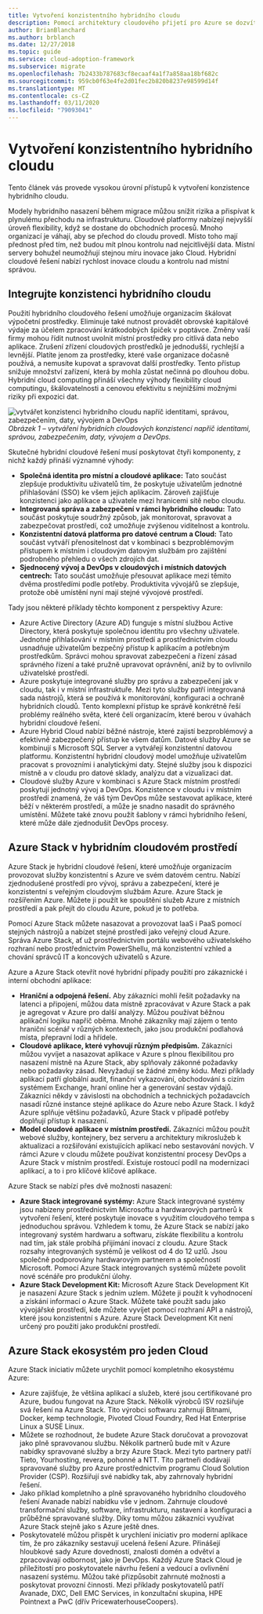 ```yaml
---
title: Vytvoření konzistentního hybridního cloudu
description: Pomocí architektury cloudového přijetí pro Azure se dozvíte, jak definovat přístup k vytvoření konzistence hybridního cloudu.
author: BrianBlanchard
ms.author: brblanch
ms.date: 12/27/2018
ms.topic: guide
ms.service: cloud-adoption-framework
ms.subservice: migrate
ms.openlocfilehash: 7b2433b787683cf8ecaaf4a1f7a858aa18bf682c
ms.sourcegitcommit: 959cb0f63e4fe2d01fec2b820b8237e98599d14f
ms.translationtype: MT
ms.contentlocale: cs-CZ
ms.lasthandoff: 03/11/2020
ms.locfileid: "79093041"
---
```

# <a name="create-hybrid-cloud-consistency"></a>Vytvoření konzistentního hybridního cloudu

Tento článek vás provede vysokou úrovní přístupů k vytvoření konzistence hybridního cloudu.

Modely hybridního nasazení během migrace můžou snížit rizika a přispívat k plynulému přechodu na infrastrukturu. Cloudové platformy nabízejí nejvyšší úroveň flexibility, když se dostane do obchodních procesů. Mnoho organizací je váhají, aby se přechod do cloudu provedl. Místo toho mají přednost před tím, než budou mít plnou kontrolu nad nejcitlivější data. Místní servery bohužel neumožňují stejnou míru inovace jako Cloud. Hybridní cloudové řešení nabízí rychlost inovace cloudu a kontrolu nad místní správou.

## <a name="integrate-hybrid-cloud-consistency"></a>Integrujte konzistenci hybridního cloudu

Použití hybridního cloudového řešení umožňuje organizacím škálovat výpočetní prostředky. Eliminuje také nutnost provádět obrovské kapitálové výdaje za účelem zpracování krátkodobých špiček v poptávce. Změny vaší firmy mohou řídit nutnost uvolnit místní prostředky pro citlivá data nebo aplikace. Zrušení zřízení cloudových prostředků je jednodušší, rychlejší a levnější. Platíte jenom za prostředky, které vaše organizace dočasně používá, a nemusíte kupovat a spravovat další prostředky. Tento přístup snižuje množství zařízení, která by mohla zůstat nečinná po dlouhou dobu. Hybridní cloud computing přináší všechny výhody flexibility cloud computingu, škálovatelnosti a cenovou efektivitu s nejnižšími možnými riziky při expozici dat.

![vytvářet konzistenci hybridního cloudu napříč identitami, správou, zabezpečením, daty, vývojem a DevOps](../../_images/hybrid-consistency.png)
*Obrázek 1 – vytváření hybridních cloudových konzistencí napříč identitami, správou, zabezpečením, daty, vývojem a DevOps.*

Skutečné hybridní cloudové řešení musí poskytovat čtyři komponenty, z nichž každý přináší významné výhody:

- **Společná identita pro místní a cloudové aplikace:** Tato součást zlepšuje produktivitu uživatelů tím, že poskytuje uživatelům jednotné přihlašování (SSO) ke všem jejich aplikacím. Zároveň zajišťuje konzistenci jako aplikace a uživatele mezi hranicemi sítě nebo cloudu.
- **Integrovaná správa a zabezpečení v rámci hybridního cloudu:** Tato součást poskytuje soudržný způsob, jak monitorovat, spravovat a zabezpečovat prostředí, což umožňuje zvýšenou viditelnost a kontrolu.
- **Konzistentní datová platforma pro datové centrum a Cloud:** Tato součást vytváří přenositelnost dat v kombinaci s bezproblémovým přístupem k místním i cloudovým datovým službám pro zajištění podrobného přehledu o všech zdrojích dat.
- **Sjednocený vývoj a DevOps v cloudových i místních datových centrech:** Tato součást umožňuje přesouvat aplikace mezi těmito dvěma prostředími podle potřeby. Produktivita vývojářů se zlepšuje, protože obě umístění nyní mají stejné vývojové prostředí.

Tady jsou některé příklady těchto komponent z perspektivy Azure:

- Azure Active Directory (Azure AD) funguje s místní službou Active Directory, která poskytuje společnou identitu pro všechny uživatele. Jednotné přihlašování v místním prostředí a prostřednictvím cloudu usnadňuje uživatelům bezpečný přístup k aplikacím a potřebným prostředkům. Správci mohou spravovat zabezpečení a řízení zásad správného řízení a také pružně upravovat oprávnění, aniž by to ovlivnilo uživatelské prostředí.
- Azure poskytuje integrované služby pro správu a zabezpečení jak v cloudu, tak i v místní infrastruktuře. Mezi tyto služby patří integrovaná sada nástrojů, která se používá k monitorování, konfiguraci a ochraně hybridních cloudů. Tento komplexní přístup ke správě konkrétně řeší problémy reálného světa, které čelí organizacím, které berou v úvahách hybridní cloudové řešení.
- Azure Hybrid Cloud nabízí běžné nástroje, které zajistí bezproblémový a efektivně zabezpečený přístup ke všem datům. Datové služby Azure se kombinují s Microsoft SQL Server a vytvářejí konzistentní datovou platformu. Konzistentní hybridní cloudový model umožňuje uživatelům pracovat s provozními i analytickými daty. Stejné služby jsou k dispozici místně a v cloudu pro datové sklady, analýzu dat a vizualizaci dat.
- Cloudové služby Azure v kombinaci s Azure Stack místním prostředí poskytují jednotný vývoj a DevOps. Konzistence v cloudu i v místním prostředí znamená, že váš tým DevOps může sestavovat aplikace, které běží v některém prostředí, a může je snadno nasadit do správného umístění. Můžete také znovu použít šablony v rámci hybridního řešení, které může dále zjednodušit DevOps procesy.

## <a name="azure-stack-in-a-hybrid-cloud-environment"></a>Azure Stack v hybridním cloudovém prostředí

Azure Stack je hybridní cloudové řešení, které umožňuje organizacím provozovat služby konzistentní s Azure ve svém datovém centru. Nabízí zjednodušené prostředí pro vývoj, správu a zabezpečení, které je konzistentní s veřejným cloudovým službám Azure. Azure Stack je rozšířením Azure. Můžete ji použít ke spouštění služeb Azure z místních prostředí a pak přejít do cloudu Azure, pokud je to potřeba.

Pomocí Azure Stack můžete nasazovat a provozovat IaaS i PaaS pomocí stejných nástrojů a nabízet stejné prostředí jako veřejný cloud Azure. Správa Azure Stack, ať už prostřednictvím portálu webového uživatelského rozhraní nebo prostřednictvím PowerShellu, má konzistentní vzhled a chování správců IT a koncových uživatelů s Azure.

Azure a Azure Stack otevřít nové hybridní případy použití pro zákaznické i interní obchodní aplikace:

- **Hraniční a odpojená řešení.** Aby zákazníci mohli řešit požadavky na latenci a připojení, můžou data místně zpracovávat v Azure Stack a pak je agregovat v Azure pro další analýzy. Můžou používat běžnou aplikační logiku napříč oběma. Mnohé zákazníky mají zájem o tento hraniční scénář v různých kontextech, jako jsou produkční podlahová místa, přepravní lodí a hřídele.
- **Cloudové aplikace, které vyhovují různým předpisům.** Zákazníci můžou vyvíjet a nasazovat aplikace v Azure s plnou flexibilitou pro nasazení místně na Azure Stack, aby splňovaly zákonné požadavky nebo požadavky zásad. Nevyžadují se žádné změny kódu. Mezi příklady aplikací patří globální audit, finanční vykazování, obchodování s cizím systémem Exchange, hraní online her a generování sestav výdajů. Zákazníci někdy v závislosti na obchodních a technických požadavcích nasadí různé instance stejné aplikace do Azure nebo Azure Stack. I když Azure splňuje většinu požadavků, Azure Stack v případě potřeby doplňují přístup k nasazení.
- **Model cloudové aplikace v místním prostředí.** Zákazníci můžou použít webové služby, kontejnery, bez serveru a architektury mikroslužeb k aktualizaci a rozšiřování existujících aplikací nebo sestavování nových. V rámci Azure v cloudu můžete používat konzistentní procesy DevOps a Azure Stack v místním prostředí. Existuje rostoucí podíl na modernizaci aplikací, a to i pro klíčové klíčové aplikace.

Azure Stack se nabízí přes dvě možnosti nasazení:

- **Azure Stack integrované systémy:** Azure Stack integrované systémy jsou nabízeny prostřednictvím Microsoftu a hardwarových partnerů k vytvoření řešení, které poskytuje inovace s využitím cloudového tempa s jednoduchou správou. Vzhledem k tomu, že Azure Stack se nabízí jako integrovaný systém hardwaru a softwaru, získáte flexibilitu a kontrolu nad tím, jak stále probíhá přijímání inovací z cloudu. Azure Stack rozsahy integrovaných systémů je velikost od 4 do 12 uzlů. Jsou společně podporovány hardwarovým partnerem a společností Microsoft. Pomocí Azure Stack integrovaných systémů můžete povolit nové scénáře pro produkční úlohy.
- **Azure Stack Development Kit:** Microsoft Azure Stack Development Kit je nasazení Azure Stack s jedním uzlem. Můžete ji použít k vyhodnocení a získání informací o Azure Stack. Můžete také použít sadu jako vývojářské prostředí, kde můžete vyvíjet pomocí rozhraní API a nástrojů, které jsou konzistentní s Azure. Azure Stack Development Kit není určený pro použití jako produkční prostředí.

## <a name="azure-stack-one-cloud-ecosystem"></a>Azure Stack ekosystém pro jeden Cloud

Azure Stack iniciativ můžete urychlit pomocí kompletního ekosystému Azure:

- Azure zajišťuje, že většina aplikací a služeb, které jsou certifikované pro Azure, budou fungovat na Azure Stack. Několik výrobců ISV rozšiřuje svá řešení na Azure Stack. Tito výrobci softwaru zahrnují Bitnami, Docker, kemp technologie, Pivoted Cloud Foundry, Red Hat Enterprise Linux a SUSE Linux.
- Můžete se rozhodnout, že budete Azure Stack doručovat a provozovat jako plně spravovanou službu. Několik partnerů bude mít v Azure nabídky spravované služby a brzy Azure Stack. Mezi tyto partnery patří Tieto, Yourhosting, revera, pohonné a NTT. Tito partneři dodávají spravované služby pro Azure prostřednictvím programu Cloud Solution Provider (CSP). Rozšiřují své nabídky tak, aby zahrnovaly hybridní řešení.
- Jako příklad kompletního a plně spravovaného hybridního cloudového řešení Avanade nabízí nabídku vše v jednom. Zahrnuje cloudové transformační služby, software, infrastrukturu, nastavení a konfiguraci a průběžné spravované služby. Díky tomu můžou zákazníci využívat Azure Stack stejně jako s Azure ještě dnes.
- Poskytovatelé můžou přispět k urychlení iniciativ pro moderní aplikace tím, že pro zákazníky sestavují ucelená řešení Azure. Přinášejí hloubkové sady Azure dovedností, znalosti domén a odvětví a zpracovávají odbornost, jako je DevOps. Každý Azure Stack Cloud je příležitostí pro poskytovatele návrhu řešení a vedoucí a ovlivnění nasazení systému. Můžou také přizpůsobit zahrnuté možnosti a poskytovat provozní činnosti. Mezi příklady poskytovatelů patří Avanade, DXC, Dell EMC Services, in konzultační skupina, HPE Pointnext a PwC (dřív PricewaterhouseCoopers).
